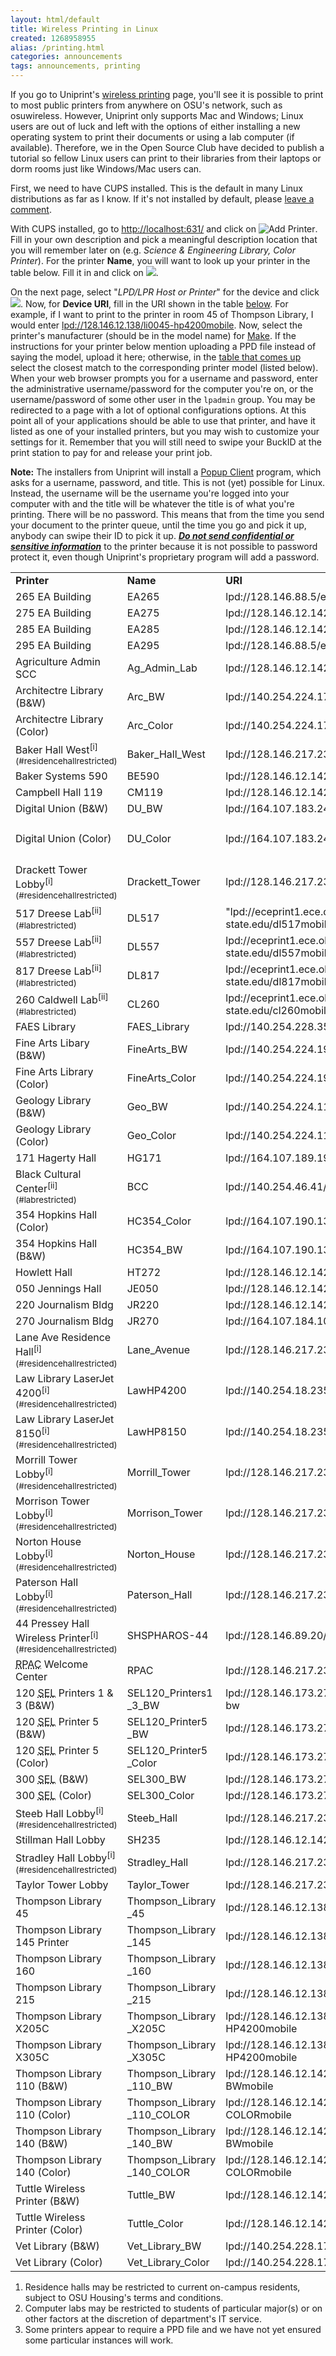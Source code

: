 ```yaml
---
layout: html/default
title: Wireless Printing in Linux
created: 1268958955
alias: /printing.html
categories: announcements
tags: announcements, printing
---
```

If you go to Uniprint's [wireless printing](http://uniprint.osu.edu/printman/osuprintmap/) page, you'll see it is possible to print to most public printers from anywhere on OSU's network, such as osuwireless. However, Uniprint only supports Mac and Windows; Linux users are out of luck and left with the options of either installing a new operating system to print their documents or using a lab computer (if available). Therefore, we in the Open Source Club have decided to publish a tutorial so fellow Linux users can print to their libraries from their laptops or dorm rooms just like Windows/Mac users can.

First, we need to have CUPS installed. This is the default in many Linux distributions as far as I know. If it's not installed by default, please [leave a comment](/comment/reply/241#comment-form).

With CUPS installed, go to [http://localhost:631/](http://localhost:631/) and click on ![Add Printer](/sites/default/files/button-add-printer_0.gif). Fill in your own description and pick a meaningful description location that you will remember later on (e.g. _Science & Engineering Library, Color Printer_). For the printer **Name**, you will want to look up your printer in the table below. Fill it in and click on ![](/sites/default/files/button-continue_0.gif).

On the next page, select "_LPD/LPR Host or Printer_" for the device and click ![](/sites/default/files/button-continue_0.gif). Now, for **Device URI**, fill in the URI shown in the table [below](#printerlist). For example, if I want to print to the printer in room 45 of Thompson Library, I would enter <u>lpd://128.146.12.138/li0045-hp4200mobile</u>. Now, select the printer's manufacturer (should be in the model name) for [Make](/sites/default/files/cups_manufacturer_page.png). If the instructions for your printer below mention uploading a PPD file instead of saying the model, upload it here; otherwise, in the [table that comes up](/sites/default/files/cups_model_page.png) select the closest match to the corresponding printer model (listed below). When your web browser prompts you for a username and password, enter the administrative username/password for the computer you're on, or the username/password of some other user in the `lpadmin` group. You may be redirected to a page with a lot of optional configurations options. At this point all of your applications should be able to use that printer, and have it listed as one of your installed printers, but you may wish to customize your settings for it. Remember that you will still need to swipe your BuckID at the print station to pay for and release your print job.

**Note:** The installers from Uniprint will install a [Popup Client](/sites/default/files/pharos_popup.png) program, which asks for a username, password, and title. This is not (yet) possible for Linux. Instead, the username will be the username you're logged into your computer with and the title will be whatever the title is of what you're printing. There will be no password. This means that from the time you send your document to the printer queue, until the time you go and pick it up, anybody can swipe their ID to pick it up. **_<u>Do not send confidential or sensitive information</u>_** to the printer because it is not possible to password protect it, even though Uniprint's proprietary program will add a password.

<style type="text/css">table#printerlist {border-width:1px;} ol.romanlist{list-style-type:lower-roman;} td.title {font-weight:bold;}</style>  

<table id="printerlist">

<tbody>

<tr class="title">

<td class="title">Printer</td>

<td class="title">Name</td>

<td class="title">URI</td>

<td class="title">Model</td>

</tr>

<tr class="odd">

<td title="Room 265, 209 W. 18th Ave. (EA)">265 EA Building</td>

<td>EA265</td>

<td>lpd://128.146.88.5/eamobile</td>

<td>HP LaserJet 4200 Series</td>

</tr>

<tr class="even">

<td title="Room 275, 209 W. 18th Ave. (EA)">275 EA Building</td>

<td>EA275</td>

<td>lpd://128.146.12.142/eamobile1</td>

<td>HP LaserJet 4200 Series</td>

</tr>

<tr class="odd">

<td title="Room 285, 209 W. 18th Ave. (EA)">285 EA Building</td>

<td>EA285</td>

<td>lpd://128.146.12.142/eamobile1</td>

<td>HP LaserJet 4200 Series</td>

</tr>

<tr class="even">

<td title="Room 295, 209 W. 18th Ave. (EA)">295 EA Building</td>

<td>EA295</td>

<td>lpd://128.146.88.5/eamobile</td>

<td>HP LaserJet 4200 Series</td>

</tr>

<tr class="odd">

<td title="Agriculture Admin Building SCC (Room 005)">Agriculture Admin SCC</td>

<td>Ag_Admin_Lab</td>

<td>lpd://128.146.12.142/agmobile</td>

<td>HP LaserJet 4200 Series</td>

</tr>

<tr class="even">

<td title="Architecture Library - Knowlton Hall Room 0400">Architectre Library (B&W)</td>

<td>Arc_BW</td>

<td>lpd://140.254.224.171/arcbwmobile</td>

<td>HP LaserJet 4200 Series</td>

</tr>

<tr class="odd">

<td title="Architecture Library - Knowlton Hall Room 0400">Architectre Library (Color)</td>

<td>Arc_Color</td>

<td>lpd://140.254.224.171/arccolormobile</td>

<td>LANIER LD228c</td>

</tr>

<tr class="even">

<td title="The Ohio State University Baker Hall West">Baker Hall West<sup>[i](#residencehallrestricted)</sup></td>

<td>Baker_Hall_West</td>

<td>lpd://128.146.217.231/bakerwestspool1</td>

<td>HP LaserJet 5000 Series</td>

</tr>

<tr class="odd">

<td title="Baker Systems Engineering Building">Baker Systems 590</td>

<td>BE590</td>

<td>lpd://128.146.12.142/bemobile</td>

<td>HP LaserJet 4200 Series</td>

</tr>

<tr class="even">

<td title="Campbell Hall Room 119">Campbell Hall 119</td>

<td>CM119</td>

<td>lpd://128.146.12.142/cmmobile</td>

<td>HP LaserJet 4200 Series</td>

</tr>

<tr class="odd">

<td title="OSU Science &amp; Engineering Library, Digital Union, 3rd Floor">Digital Union (B&W)</td>

<td>DU_BW</td>

<td>lpd://164.107.183.24/digitalunion_bwmobile</td>

<td>HP LaserJet 4345 MFP</td>

</tr>

<tr class="even">

<td title="OSU Science &amp; Engineering Library, Digital Union, 3rd Floor">Digital Union (Color)</td>

<td>DU_Color</td>

<td>lpd://164.107.183.24/digitalunion_colormobile</td>

<td>(Upload [xrx7655.ppd](/sites/default/files/stp-pcl-5.5.1.ppd)<sup><abbr title="Upload this file into your CUPS interface instead of selecting a manufacturer">[iii](#untested)</abbr></sup> file)</td>

</tr>

<tr class="odd">

<td title="The Ohio State University Drackett Tower">Drackett Tower Lobby<sup>[i](#residencehallrestricted)</sup></td>

<td>Drackett_Tower</td>

<td>lpd://128.146.217.231/drackettspool1</td>

<td>(Upload [stp-pcl-5.5.1.ppd](/sites/default/files/stp-pcl-5.5.1.ppd)<sup><abbr title="Upload this file into your CUPS interface instead of selecting a manufacturer">[iii](#untested)</abbr></sup> file)</td>

</tr>

<tr class="even">

<td title="Dreese Laboratories, Room 517">517 Dreese Lab<sup>[ii](#labrestricted)</sup></td>

<td>DL517</td>

<td>"lpd://eceprint1.ece.ohio-state.edu/dl517mobile1</td>

<td>HP LaserJet 4300 Series</td>

</tr>

<tr class="odd">

<td title="Dreese Laboratories, Room 557">557 Dreese Lab<sup>[ii](#labrestricted)</sup></td>

<td>DL557</td>

<td>lpd://eceprint1.ece.ohio-state.edu/dl557mobile1</td>

<td>HP LaserJet 4300 Series</td>

</tr>

<tr class="even">

<td title="Dreese Laboratories, Room 817">817 Dreese Lab<sup>[ii](#labrestricted)</sup></td>

<td>DL817</td>

<td>lpd://eceprint1.ece.ohio-state.edu/dl817mobile1</td>

<td>HP LaserJet 4300 Series</td>

</tr>

<tr class="odd">

<td title="Caldwell Laboratory, Room 260">260 Caldwell Lab<sup>[ii](#labrestricted)</sup></td>

<td>CL260</td>

<td>lpd://eceprint1.ece.ohio-state.edu/cl260mobile1</td>

<td>HP LaserJet 4300 Series</td>

</tr>

<tr class="even">

<td title="OSU Agriculture Admin Building (Room 045)">FAES Library</td>

<td>FAES_Library</td>

<td>lpd://140.254.228.35/agadminmobile</td>

<td>HP LaserJet 4200 Series</td>

</tr>

<tr class="odd">

<td title="Wexner Center Fine Arts Library (Room 0035L)">Fine Arts Libary (B&W)</td>

<td>FineArts_BW</td>

<td>lpd://140.254.224.198/finartbwmobile</td>

<td>HP LaserJet 4200 Series</td>

</tr>

<tr class="even">

<td title="Wexner Center Fine Arts Library (Room 0035L)">Fine Arts Library (Color)</td>

<td>FineArts_Color</td>

<td>lpd://140.254.224.198/finartcolormobile</td>

<td>HP color LaserJet 4600</td>

</tr>

<tr class="odd">

<td title="Geology Library - Orton Hall Room 0180">Geology Library (B&W)</td>

<td>Geo_BW</td>

<td>lpd://140.254.224.110/geomobile</td>

<td>HP Color LaserJet 4700</td>

</tr>

<tr class="even">

<td title="Geology Library - Orton Hall Room 0180">Geology Library (Color)</td>

<td>Geo_Color</td>

<td>lpd://140.254.224.110/geomobilecolor</td>

<td>HP Color LaserJet 4700</td>

</tr>

<tr class="odd">

<td title="Hagerty Hall Room 171">171 Hagerty Hall</td>

<td>HG171</td>

<td>lpd://164.107.189.195/hgmobile</td>

<td>HP LaserJet 4200 Series</td>

</tr>

<tr class="even">

<td title="OSU Hale Hall Rooms 0100 &amp; 0135">Black Cultural Center<sup>[ii](#labrestricted)</sup></td>

<td>BCC</td>

<td>lpd://140.254.46.41/bccmobile1</td>

<td>HP LaserJet 4050 Series</td>

</tr>

<tr class="odd">

<td title="Hopkins Hall Room 354">354 Hopkins Hall (Color)</td>

<td>HC354_Color</td>

<td>lpd://164.107.190.133/HCcolormobile</td>

<td>LANIER LP 036c</td>

</tr>

<tr class="even">

<td title="Hopkins Hall Room 354">354 Hopkins Hall (B&W)</td>

<td>HC354_BW</td>

<td>lpd://164.107.190.133/HCbwmobile</td>

<td>HP LaserJet 4200 Series</td>

</tr>

<tr class="odd">

<td title="Howlett Hall Room 272">Howlett Hall</td>

<td>HT272</td>

<td>lpd://128.146.12.142/htmobile</td>

<td>HP LaserJet 4200 Series</td>

</tr>

<tr class="even">

<td title="Jennings Hall Room 050">050 Jennings Hall</td>

<td>JE050</td>

<td>lpd://128.146.12.142/jemobile</td>

<td>HP LaserJet 4200 Series</td>

</tr>

<tr class="odd">

<td title="Journalism Building Room 220">220 Journalism Bldg</td>

<td>JR220</td>

<td>lpd://128.146.12.142/jrmobile</td>

<td>HP LaserJet 4200 Series</td>

</tr>

<tr class="even">

<td title="Journalism Building Room 270">270 Journalism Bldg</td>

<td>JR270</td>

<td>lpd://164.107.184.10/jr272mobile</td>

<td>HP LaserJet 4200 Series</td>

</tr>

<tr class="odd">

<td title="328 W. Lane Ave, Lobby">Lane Ave Residence Hall<sup>[i](#residencehallrestricted)</sup></td>

<td>Lane_Avenue</td>

<td>lpd://128.146.217.231/lanespool1</td>

<td>HP LaserJet 4000 Series</td>

</tr>

<tr class="even">

<td title="2nd Floor Drinko Hall">Law Library LaserJet 4200<sup>[i](#residencehallrestricted)</sup></td>

<td>LawHP4200</td>

<td>lpd://140.254.18.235/LawHP4200</td>

<td>HP LaserJet 4200 Series</td>

</tr>

<tr class="odd">

<td title="2nd Floor Drinko Hall">Law Library LaserJet 8150<sup>[i](#residencehallrestricted)</sup></td>

<td>LawHP8150</td>

<td>lpd://140.254.18.235/LawHP8150</td>

<td>HP LaserJet 8150 Series</td>

</tr>

<tr class="even">

<td title="Morrill Tower 3rd Floor">Morrill Tower Lobby<sup>[i](#residencehallrestricted)</sup></td>

<td>Morrill_Tower</td>

<td>lpd://128.146.217.231/morrillspool1</td>

<td>HP LaserJet 4200 Series</td>

</tr>

<tr class="odd">

<td title="The Ohio State University Morrison Tower">Morrison Tower Lobby<sup>[i](#residencehallrestricted)</sup></td>

<td>Morrison_Tower</td>

<td>lpd://128.146.217.231/morrisonspool1</td>

<td>HP LaserJet 4000 Series</td>

</tr>

<tr class="even">

<td title="Norton House 1st Floor">Norton House Lobby<sup>[i](#residencehallrestricted)</sup></td>

<td>Norton_House</td>

<td>lpd://128.146.217.231/nortonspool1</td>

<td>HP LaserJet 4050 Series</td>

</tr>

<tr class="odd">

<td title="The Ohio State University Paterson Hall">Paterson Hall Lobby<sup>[i](#residencehallrestricted)</sup></td>

<td>Paterson_Hall</td>

<td>lpd://128.146.217.231/patersonspool1</td>

<td>HP LaserJet 4100 Series</td>

</tr>

<tr class="even">

<td title="Pressey Hall Room 044">44 Pressey Hall Wireless Printer<sup>[i](#residencehallrestricted)</sup></td>

<td>SHSPHAROS-44</td>

<td>lpd://128.146.89.20/shspharos-44mobile</td>

<td>HP LaserJet 4250</td>

</tr>

<tr class="odd">

<td title="Recreation and Physical Activity Center Lobby"><abbr title="Recreation and Physical Activity Center">RPAC</abbr> Welcome Center</td>

<td>RPAC</td>

<td>lpd://128.146.217.231/rpacspool1</td>

<td>HP LaserJet 2430</td>

</tr>

<tr class="even">

<td title="OSU Science &amp; Engineering Library 1st Floor">120 <abbr title="Science &amp; Engineering Library">SEL</abbr> Printers 1 & 3 (B&W)</td>

<td>SEL120_Printers1  
_3_BW</td>

<td>lpd://128.146.173.27/sel0120mobile-1-3-bw</td>

<td>HP LaserJet 4200 Series</td>

</tr>

<tr class="odd">

<td title="OSU Science &amp; Engineering Library 1st Floor">120 <abbr title="Science &amp; Engineering Library">SEL</abbr> Printer 5 (B&W)</td>

<td>SEL120_Printer5  
_BW</td>

<td>lpd://128.146.173.27/sel0120mobile-5-bw</td>

<td>HP Color LaserJet 4700</td>

</tr>

<tr class="even">

<td title="OSU Science &amp; Engineering Library 1st Floor">120 <abbr title="Science &amp; Engineering Library">SEL</abbr> Printer 5 (Color)</td>

<td>SEL120_Printer5  
_Color</td>

<td>lpd://128.146.173.27/sel0120mobile-5-color</td>

<td>HP Color LaserJet 4700</td>

</tr>

<tr class="odd">

<td title="OSU Science &amp; Engineering Library 3rd Floor">300 <abbr title="Science &amp; Engineering Library">SEL</abbr> (B&W)</td>

<td>SEL300_BW</td>

<td>lpd://128.146.173.27/sel0300mobile-bw</td>

<td>HP Color LaserJet 4700</td>

</tr>

<tr class="even">

<td title="OSU Science &amp; Engineering Library 3rd Floor">300 <abbr title="Science &amp; Engineering Library">SEL</abbr> (Color)</td>

<td>SEL300_Color</td>

<td>lpd://128.146.173.27/sel0300mobile-color</td>

<td>HP Color LaserJet 4700</td>

</tr>

<tr class="odd">

<td title="Steeb Hall 1st Floor">Steeb Hall Lobby<sup>[i](#residencehallrestricted)</sup></td>

<td>Steeb_Hall</td>

<td>lpd://128.146.217.231/steebspool1</td>

<td>HP LaserJet 4100 Series</td>

</tr>

<tr class="even">

<td title="Stillman Hall Room 0235">Stillman Hall Lobby</td>

<td>SH235</td>

<td>lpd://128.146.12.142/shmobile</td>

<td>HP LaserJet 4200 Series</td>

</tr>

<tr class="odd">

<td title="The Ohio State University Stradley Hall">Stradley Hall Lobby<sup>[i](#residencehallrestricted)</sup></td>

<td>Stradley_Hall</td>

<td>lpd://128.146.217.231/stradleyspool1</td>

<td>HP LaserJet 4000 Series</td>

</tr>

<tr class="even">

<td title="Taylor Tower 1st Floor">Taylor Tower Lobby</td>

<td>Taylor_Tower</td>

<td>lpd://128.146.217.231/taylorspool1</td>

<td>HP LaserJet 4240</td>

</tr>

<tr class="odd">

<td title="OSU Thompson Library (LI) Room 45">Thompson Library 45</td>

<td>Thompson_Library  
_45</td>

<td>lpd://128.146.12.138/li0045-HP4200mobile</td>

<td>HP LaserJet 4200 Series</td>

</tr>

<tr class="even">

<td title="OSU Thompson Library (LI) Room 145">Thompson Library 145 Printer</td>

<td>Thompson_Library  
_145</td>

<td>lpd://128.146.12.138/li0145-HP4200mobile</td>

<td>HP LaserJet 4200 Series</td>

</tr>

<tr class="odd">

<td title="OSU Thompson Library (LI) Room 160">Thompson Library 160</td>

<td>Thompson_Library  
_160</td>

<td>lpd://128.146.12.138/li0160-HP4200mobile</td>

<td>HP LaserJet 4200 Series</td>

</tr>

<tr class="even">

<td title="OSU Thompson Library (LI) Room 215">Thompson Library 215</td>

<td>Thompson_Library  
_215</td>

<td>lpd://128.146.12.138/li0215-HP4200mobile</td>

<td>HP LaserJet 4200 Series</td>

</tr>

<tr class="odd">

<td title="OSU Thompson Library (LI) Room X205C">Thompson Library X205C</td>

<td>Thompson_Library  
_X205C</td>

<td>lpd://128.146.12.138/lix0205c-HP4200mobile</td>

<td>HP LaserJet 4200 Series</td>

</tr>

<tr class="even">

<td title="OSU Thompson Library (LI) Room X305C">Thompson Library X305C</td>

<td>Thompson_Library  
_X305C</td>

<td>lpd://128.146.12.138/lix0305c-HP4200mobile</td>

<td>HP LaserJet 4200 Series</td>

</tr>

<tr class="odd">

<td title="OSU Thompson Library (LI) Room 110">Thompson Library 110 (B&W)</td>

<td>Thompson_Library  
_110_BW</td>

<td>lpd://128.146.12.142/li110-HP3530-BWmobile</td>

<td>HP Color LaserJet CM3530 MFP</td>

</tr>

<tr class="even">

<td title="OSU Thompson Library (LI) Room 110">Thompson Library 110 (Color)</td>

<td>Thompson_Library  
_110_COLOR</td>

<td>lpd://128.146.12.142/li110-HP3530-COLORmobile</td>

<td>HP Color LaserJet CM3530 MFP</td>

</tr>

<tr class="odd">

<td title="OSU Thompson Library (LI) Room 140">Thompson Library 140 (B&W)</td>

<td>Thompson_Library  
_140_BW</td>

<td>lpd://128.146.12.142/li140-HP3530-BWmobile</td>

<td>HP Color LaserJet CM3530 MFP</td>

</tr>

<tr class="even">

<td title="OSU Thompson Library (LI) Room 140">Thompson Library 140 (Color)</td>

<td>Thompson_Library  
_140_COLOR</td>

<td>lpd://128.146.12.142/li140-HP3530-COLORmobile</td>

<td>HP Color LaserJet CM3530 MFP</td>

</tr>

<tr class="odd">

<td title="UniPrint, 2055 Millikin Way (Tuttle Parking Garage)">Tuttle Wireless Printer (B&W)</td>

<td>Tuttle_BW</td>

<td>lpd://128.146.12.142/TuttleMFD_bw</td>

<td>(Upload "[CNRC288X1.PPD](/sites/default/files/CNRC288X1.PPD)")</td>

</tr>

<tr class="even">

<td title="UniPrint, 2055 Millikin Way (Tuttle Parking Garage)">Tuttle Wireless Printer (Color)</td>

<td>Tuttle_Color</td>

<td>lpd://128.146.12.142/tuttlemfd_color</td>

<td>(Upload "[CNRC288X1.PPD](/sites/default/files/CNRC288X1.PPD)")</td>

</tr>

<tr class="odd">

<td title="Veterinary Medicine Academic Building, 2nd Floor">Vet Library (B&W)</td>

<td>Vet_Library_BW</td>

<td>lpd://140.254.228.17/vetmobile</td>

<td>HP Color LaserJet 4700</td>

</tr>

<tr class="even">

<td title="Veterinary Medicine Academic Building, 2nd Floor">Vet Library (Color)</td>

<td>Vet_Library_Color</td>

<td>lpd://140.254.228.17/vetmobilecolor</td>

<td>HP Color LaserJet 4700</td>

</tr>

</tbody>

</table>

1.  Residence halls may be restricted to current on-campus residents, subject to OSU Housing's terms and conditions.
2.  Computer labs may be restricted to students of particular major(s) or on other factors at the discretion of department's IT service.
3.  Some printers appear to require a PPD file and we have not yet ensured some particular instances will work.
